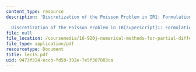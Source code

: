 ```yaml
---
content_type: resource
description: 'Discretization of the Poisson Problem in IR1: Formulation

  Discretization of the Poisson Problem in IR[superscript]1: Formulation'
file: null
file_location: /coursemedia/16-920j-numerical-methods-for-partial-differential-equations-sma-5212-spring-2003/9473f324eccbfd50302e7e5f387883ca_lec15.pdf
file_type: application/pdf
resourcetype: Document
title: lec15.pdf
uid: 9473f324-eccb-fd50-302e-7e5f387883ca
---
```

